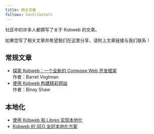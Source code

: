 ```yaml
---
title: 相关文章
follows: Contributors
---
```


社区中的许多人都撰写了关于 Kobweb 的文章。

如果您写了相关文章并希望我们在这里分享，请附上文章链接与我们联系！

## 常规文章

* [探索 Kobweb：一个全新的 Compose Web 开发框架](https://medium.com/@b.vogtman/exploring-kobweb-4d54f9288ce)
  <br>作者：Barret Vogtman
* [使用 Kobweb 构建精彩网站](https://medium.com/@binayshaw7777/unleash-the-power-of-kotlin-build-awesome-sites-using-kobweb-dbe588b0c2fb)
  <br>作者：Binay Shaw


## 本地化

* [使用 Kobweb 和 Libres 实现本地化](https://blog.fluen.se/tech/kobweb-localization)
* [Kobweb 的 SEO 友好本地化方案](https://blog.fluen.se/tech/kobweb-localization-seo-friendly)
